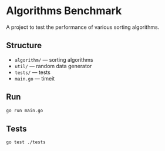# Algorithms Benchmark

A project to test the performance of various sorting algorithms.

## Structure

- `algorithm/` — sorting algorithms
- `util/` — random data generator
- `tests/` — tests
- `main.go` — timeit

## Run

```bash
go run main.go
```

## Tests

```bash
go test ./tests
```

